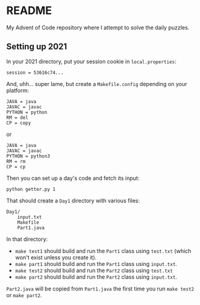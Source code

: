 
# README

My Advent of Code repository where I attempt to solve the daily puzzles.

## Setting up 2021

In your 2021 directory, put your session cookie in `local.properties`:

    session = 53616c74...

And, uhh... super lame, but create a `Makefile.config` depending on your
platform:

    JAVA = java
    JAVAC = javac
    PYTHON = python
    RM = del
    CP = copy

or

    JAVA = java
    JAVAC = javac
    PYTHON = python3
    RM = rm
    CP = cp

Then you can set up a day's code and fetch its input:

    python getter.py 1

That should create a `Day1` directory with various files:

    Day1/
        input.txt
        Makefile
        Part1.java

In that directory:
- `make test1` should build and run the `Part1` class using `test.txt` (which
  won't exist unless you create it).
- `make part1` should build and run the `Part1` class using `input.txt`.
- `make test2` should build and run the `Part2` class using `test.txt`
- `make part2` should build and run the `Part2` class using `input.txt`.

`Part2.java` will be copied from `Part1.java` the first time you run
`make test2` or `make part2`.
